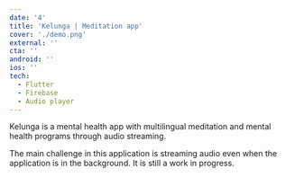 ```yaml
---
date: '4'
title: 'Kelunga | Meditation app'
cover: './demo.png'
external: ''
cta: ''
android: ''
ios: ''
tech:
  - Flutter
  - Firebase
  - Audio player
---
```


Kelunga is a mental health app with multilingual meditation and mental health programs through audio streaming.

The main challenge in this application is streaming audio even when the application is in the background. It is still a work in progress.
